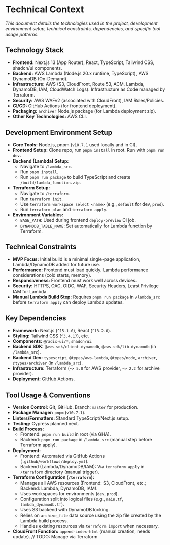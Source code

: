 # Technical Context

*This document details the technologies used in the project, development environment setup, technical constraints, dependencies, and specific tool usage patterns.*

## Technology Stack

*   **Frontend:** Next.js 13 (App Router), React, TypeScript, Tailwind CSS, shadcn/ui components.
*   **Backend:** AWS Lambda (Node.js 20.x runtime, TypeScript), AWS DynamoDB (On-Demand).
*   **Infrastructure:** AWS (S3, CloudFront, Route 53, ACM, Lambda, DynamoDB, IAM, CloudWatch Logs). Infrastructure as Code managed by Terraform.
*   **Security:** AWS WAFv2 (associated with CloudFront), IAM Roles/Policies.
*   **CI/CD:** GitHub Actions (for frontend deployment).
*   **Packaging:** `archiver` Node.js package (for Lambda deployment zip).
*   **Other Key Technologies:** AWS CLI.

## Development Environment Setup

*   **Core Tools:** Node.js, pnpm (`v10.7.1` used locally and in CI).
*   **Frontend Setup:** Clone repo, run `pnpm install` in root. Run with `pnpm run dev`.
*   **Backend (Lambda) Setup:**
    *   Navigate to `/lambda_src`.
    *   Run `pnpm install`.
    *   Run `pnpm run package` to build TypeScript and create `/build/lambda_function.zip`.
*   **Terraform Setup:**
    *   Navigate to `/terraform`.
    *   Run `terraform init`.
    *   Use `terraform workspace select <name>` (e.g., `default` for dev, `prod`).
    *   Run `terraform plan` and `terraform apply`.
*   **Environment Variables:**
    *   `BASE_PATH`: Used during frontend `deploy-preview` CI job.
    *   `DYNAMODB_TABLE_NAME`: Set automatically for Lambda function by Terraform.

## Technical Constraints

*   **MVP Focus:** Initial build is a minimal single-page application, Lambda/DynamoDB added for future use.
*   **Performance:** Frontend must load quickly. Lambda performance considerations (cold starts, memory).
*   **Responsiveness:** Frontend must work well across devices.
*   **Security:** HTTPS, OAC, OIDC, WAF, Security Headers, Least Privilege IAM for Lambda.
*   **Manual Lambda Build Step:** Requires `pnpm run package` in `/lambda_src` before `terraform apply` can deploy Lambda updates.

## Key Dependencies

*   **Framework:** Next.js (`^15.1.0`), React (`^18.2.0`).
*   **Styling:** Tailwind CSS (`^3.4.17`), etc.
*   **Components:** `@radix-ui/*`, `shadcn/ui`.
*   **Backend SDK:** `@aws-sdk/client-dynamodb`, `@aws-sdk/lib-dynamodb` (in `/lambda_src`).
*   **Backend Dev:** `typescript`, `@types/aws-lambda`, `@types/node`, `archiver`, `@types/archiver` (in `/lambda_src`).
*   **Infrastructure:** Terraform (`~> 5.0` for AWS provider, `~> 2.2` for archive provider).
*   **Deployment:** GitHub Actions.

## Tool Usage & Conventions

*   **Version Control:** Git, GitHub. Branch: `master` for production.
*   **Package Manager:** `pnpm` (`v10.7.1`).
*   **Linters/Formatters:** Standard TypeScript/Next.js setup.
*   **Testing:** Cypress planned next.
*   **Build Process:**
    *   Frontend: `pnpm run build` in root (via GHA).
    *   Backend: `pnpm run package` in `/lambda_src` (manual step before Terraform apply).
*   **Deployment:**
    *   Frontend: Automated via GitHub Actions (`.github/workflows/deploy.yml`).
    *   Backend (Lambda/DynamoDB/IAM): Via `terraform apply` in `/terraform` directory (manual trigger).
*   **Terraform Configuration (`/terraform`):**
    *   Manages all AWS resources (Frontend: S3, CloudFront, etc.; Backend: Lambda, DynamoDB, IAM).
    *   Uses workspaces for environments (`dev`, `prod`).
    *   Configuration split into logical files (e.g., `main.tf`, `lambda_dynamodb.tf`).
    *   Uses S3 backend with DynamoDB locking.
    *   Relies on `archive_file` data source using the zip file created by the Lambda build process.
    *   Handles existing resources via `terraform import` when necessary.
*   **CloudFront Function:** `append-index-html` (manual creation, needs update). // TODO: Manage via Terraform 